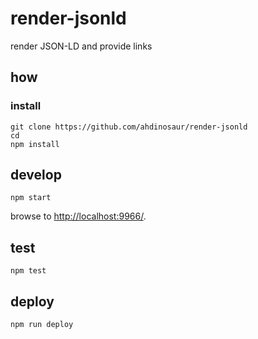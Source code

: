 
# render-jsonld

render JSON-LD and provide links

## how

### install

```
git clone https://github.com/ahdinosaur/render-jsonld
cd 
npm install
```

## develop

```
npm start
```

browse to <http://localhost:9966/>.

## test

```
npm test
```

## deploy

```
npm run deploy
```
